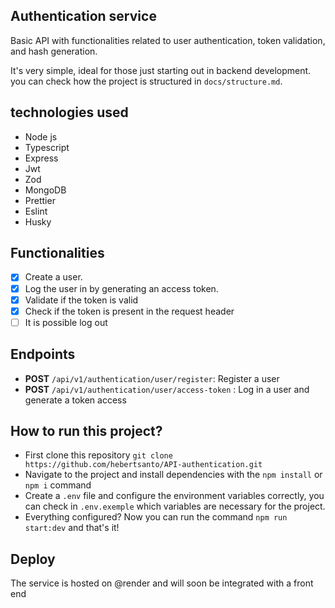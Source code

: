## Authentication service

Basic API with functionalities related to user authentication, token validation, and hash generation.

It's very simple, ideal for those just starting out in backend development.
you can check how the project is structured in `docs/structure.md`.

## technologies used

- Node js
- Typescript
- Express
- Jwt
- Zod
- MongoDB
- Prettier
- Eslint
- Husky

## Functionalities

- [x] Create a user.
- [x] Log the user in by generating an access token.
- [x] Validate if the token is valid
- [x] Check if the token is present in the request header
- [ ] It is possible log out

## **Endpoints**

- **POST** `/api/v1/authentication/user/register`: Register a user
- **POST** `/api/v1/authentication/user/access-token` : Log in a user and generate a token access

## How to run this project?

- First clone this repository `git clone https://github.com/hebertsanto/API-authentication.git`
- Navigate to the project and install dependencies with the `npm install` or `npm i` command
- Create a `.env` file and configure the environment variables correctly, you can check in `.env.exemple` which variables are necessary for the project.
- Everything configured? Now you can run the command `npm run start:dev` and that's it!

## Deploy

The service is hosted on @render and will soon be integrated with a front end
